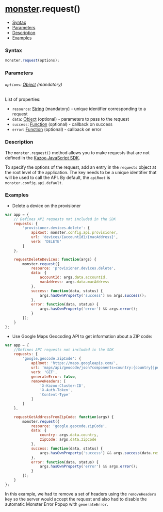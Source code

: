 # [monster][monster].request()

* [Syntax](#syntax)
* [Parameters](#parameters)
* [Description](#description)
* [Examples](#examples)

### Syntax
```javascript
monster.request(options);
```

### Parameters

###### `options`: [Object][object_literal] (mandatory)

List of properties:

* `resource`: [String][string_literal] (mandatory) - unique identifier corresponding to a request
* `data`: [Object][object_literal] (optional) - parameters to pass to the request
* `success`: [Function][function] (optional) - callback on success
* `error`: [Function][function] (optional) - callback on error

### Description
The `monster.request()` method allows you to make requests that are not defined in the [Kazoo JavaScript SDK][kazooSdk].

To specify the options of the request, add an entry in the `requests` object at the root level of the application. The key needs to be a unique identifier that will be used to call the API. By default, the `apiRoot` is `monster.config.api.default`.

### Examples
* Delete a device on the provisioner
```javascript
var app = {
    // Defines API requests not included in the SDK
    requests: {
        'provisioner.devices.delete': {
            apiRoot: monster.config.api.provisioner,
            url: 'devices/{accountId}/{macAddress}',
            verb: 'DELETE'
        }
    },

    requestDeleteDevices: function(args) {
        monster.request({
            resource: 'provisioner.devices.delete',
            data: {
                accountId: args.data.accountId,
                macAddress: args.data.macAddress
            },
            success: function(data, status) {
                args.hasOwnProperty('success') && args.success();
            },
            error: function(data, status) {
                args.hasOwnProperty('error') && args.error();
            }
        });
    }
};
```
* Use Google Maps Geocoding API to get information about a ZIP code:
```javascript
var app = {
    //Defines API requests not included in the SDK
    requests: {
        'google.geocode.zipCode': {
            apiRoot: 'https://maps.googleapis.com/',
            url: 'maps/api/geocode/json?components=country:{country}|postal_code:{zipCode}',
            verb: 'GET',
            generateError: false,
            removeHeaders: [
                'X-Kazoo-Cluster-ID',
                'X-Auth-Token',
                'Content-Type'
            ]
        }
    },

    requestGetAddressFromZipCode: function(args) {
        monster.request({
            resource: 'google.geocode.zipCode',
            data: {
                country: args.data.country,
                zipCode: args.data.zipCode
            },
            success: function(data, status) {
                args.hasOwnProperty('success') && args.success(data.results);
            },
            error: function(data, status) {
                args.hasOwnProperty('error') && args.error();
            }
        });
    }
};
```
In this example, we had to remove a set of headers using the `removeHeaders` key so the server would accept the request and also had to disable the automatic Monster Error Popup with `generateError`.

[monster]: ../monster.md
[kazooSdk]: ../kazooSdk.md

[object_literal]: https://developer.mozilla.org/en-US/docs/Web/JavaScript/Guide/Values,_variables,_and_literals#Object_literals
[string_literal]: https://developer.mozilla.org/en-US/docs/Web/JavaScript/Guide/Values,_variables,_and_literals#String_literals
[function]: https://developer.mozilla.org/en-US/docs/Web/JavaScript/Reference/Functions
